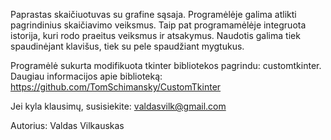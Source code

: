 Paprastas skaičiuotuvas su grafine sąsaja.
Programėlėje galima atlikti pagrindinius skaičiavimo veiksmus.
Taip pat programamėlėje integruota istorija, kuri rodo praeitus veiksmus ir atsakymus.
Naudotis galima tiek spaudinėjant klavišus, tiek su pele spaudžiant mygtukus.

Programėlė sukurta modifikuota tkinter bibliotekos pagrindu: customtkinter.
Daugiau informacijos apie biblioteką: https://github.com/TomSchimansky/CustomTkinter


Jei kyla klausimų, susisiekite:
valdasvilk@gmail.com

Autorius: Valdas Vilkauskas
